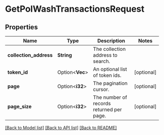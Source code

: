 # GetPolWashTransactionsRequest

## Properties

Name | Type | Description | Notes
------------ | ------------- | ------------- | -------------
**collection_address** | **String** | The collection address to search. | 
**token_id** | Option<**Vec<String>**> | An optional list of token ids. | [optional]
**page** | Option<**i32**> | The pagination cursor. | [optional]
**page_size** | Option<**i32**> | The number of records returned per page. | [optional]

[[Back to Model list]](../README.md#documentation-for-models) [[Back to API list]](../README.md#documentation-for-api-endpoints) [[Back to README]](../README.md)


